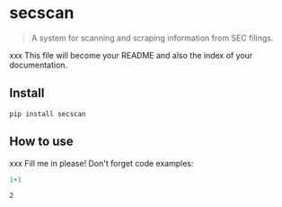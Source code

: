 # secscan
> A system for scanning and scraping information from SEC filings.


xxx This file will become your README and also the index of your documentation.

## Install

`pip install secscan`

## How to use

xxx Fill me in please! Don't forget code examples:

```python
1+1
```




    2


